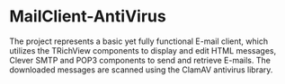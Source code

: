 # MailClient-AntiVirus
The project represents a basic yet fully functional E-mail client, which utilizes the TRichView components to display and edit HTML messages, Clever SMTP and POP3 components to send and retrieve E-mails. The downloaded messages are scanned using the ClamAV antivirus library.
